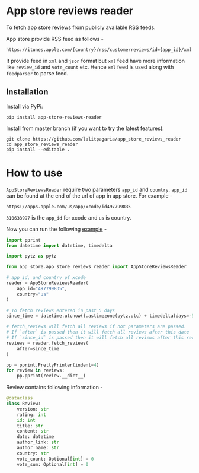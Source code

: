 # App store reviews reader
To fetch app store reviews from publicly available RSS feeds.

App store provide RSS feed as follows -
```shell
https://itunes.apple.com/{country}/rss/customerreviews/id={app_id}/xml
```
It provide feed in `xml` and `json` format but `xml` feed have more information like `review_id` and `vote_count` etc. Hence `xml` feed is used along with `feedparser` to parse feed.

## Installation

Install via PyPi:
```shell
pip install app-store-reviews-reader
```
Install from master branch (if you want to try the latest features):
```shell
git clone https://github.com/lalitpagaria/app_store_reviews_reader
cd app_store_reviews_reader
pip install --editable .
```

# How to use
`AppStoreReviewsReader` require two parameters `app_id` and `country`. `app_id`  can be found at the end of the url of app in app store. For example -
```shell
https://apps.apple.com/us/app/xcode/id497799835
```
`310633997` is the `app_id` for xcode and `us` is country.

Now you can run the following [example](https://github.com/lalitpagaria/app_store_reviews_reader/tree/master/example) -
```python
import pprint
from datetime import datetime, timedelta

import pytz as pytz

from app_store.app_store_reviews_reader import AppStoreReviewsReader

# app_id, and country of xcode
reader = AppStoreReviewsReader(
    app_id="497799835",
    country="us"
)

# To fetch reviews entered in past 5 days
since_time = datetime.utcnow().astimezone(pytz.utc) + timedelta(days=-5)

# fetch_reviews will fetch all reviews if not parameters are passed.
# If `after` is passed then it will fetch all reviews after this date
# If `since_id` is passed then it will fetch all reviews after this review_id
reviews = reader.fetch_reviews(
    after=since_time
)

pp = pprint.PrettyPrinter(indent=4)
for review in reviews:
    pp.pprint(review.__dict__)

```
Review contains following information -
```python
@dataclass
class Review:
    version: str
    rating: int
    id: int
    title: str
    content: str
    date: datetime
    author_link: str
    author_name: str
    country: str
    vote_count: Optional[int] = 0
    vote_sum: Optional[int] = 0
```

